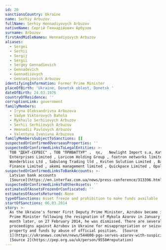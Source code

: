 ```yaml
---
id: 20
sanctionsCountry: Ukraine
name: Serhiy Arbuzov
fullName: Serhiy Hennadiyovych Arbuzov
nativeName: Сергій Геннадійович Арбузов
surname: Arbuzov
firstAndMidleNames: Hennadiyovych Arbuzov
aliases:
  - Sergei
  - Serhii
  - Sergij
  - Sergii
  - Sergey Gennadievich
  - Gennadevich
  - Gennadiiovych
  - Gennadijovich Arbuzov
identifyingInformation: Former Prime Minister
placeOfBirth: 'Ukraine, Donetsk oblast, Donetsk '
dateOfBirth: 24.03.1976
countryOfResidence: ''
corruptionLink: government
familyMembers:
  - Iryna Oleksandrivna Arbuzova
  - Vadym Viktorovych Bahola
  - Mykhailo Serhiiovych Arbuzov
  - Serhii Serhiiovych Arbuzov
  - Hennadii Pavlovych Arbuzov
  - Valentyna Ivanivna Arbuzova
familyMembersSubjectToSanctions: []
suspectedOrConfirmedOverseasProperties: ''
suspectedOrConfirmedLinksToLegalEntities: >-
  ТОВ "ДЕНТ-СЕРВІС" , ТОВ "ПРИВАТТУР" ,  ηε,   Newlight Import s.a, Katiema
  Enterprises Limited , Loricom Holding Group , foxtron networks limited ,
  Wonderbliss Ltd , Sabulong Trading ltd , Kviten Solution Limited , Baleingate
  Finance Limited , akemi management limited , Quickpace Limited , Opalcore ltd 
suspectedOrConfirmedLinksToBankAccounts: >-
  Latvian bank accounts
  [Source](https://en.interfax.com.ua/news/press-conference/313396.html)
suspectedOrConfirmedLinksToOtherAssets: ''
estimatesOfAssetsFrozenOrConfiscated: ''
estimatesOfAssetsReturned: None
typeOfSanctions: Asset freeze and prohibition to make funds available
startOfSanctions: 06.03.2014
story: >-
  As the Ukraine's former First Deputy Prime Minister, Azrubov became interim
  Prime Minister following the resignation of Mykola Azarov in January 2014. A
  month later, on 27 February 2014, he was dismissed. There are several crominal
  proceedigns against Azrubov in Ukraine for misappropriation or seizure of
  property and funds by abuse of official position.  [Source
  1](https://ukranews.com/en/news/544600-pgo-serves-azarov-with-suspicion-of-inflicting-losses-of-uah-22-billion-on-state-serves-arbuzov)
  [Source 2](https://pep.org.ua/uk/person/9558#reputation)
---
```

